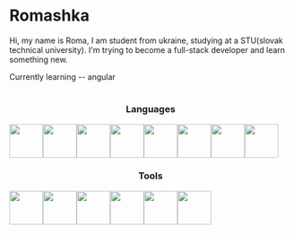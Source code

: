 # Romashka
Hi, my name is Roma, I am student from ukraine, studying at a STU(slovak technical university). I'm trying to become a full-stack developer and learn something new. 

<p>Currently learning  --  angular</p>

#

<h3 align="center">Languages</h3>
<div align="center" style = "display:flex;">
<img align="center" width="60px" height="60px" src = "https://upload.wikimedia.org/wikipedia/commons/thumb/4/4c/Typescript_logo_2020.svg/1200px-Typescript_logo_2020.svg.png">
<img align="center" width="60px" height="60px" src = "https://upload.wikimedia.org/wikipedia/commons/thumb/6/6a/JavaScript-logo.png/640px-JavaScript-logo.png">
<img align="center" width="60px" height="60px" src = "https://upload.wikimedia.org/wikipedia/commons/thumb/6/62/CSS3_logo.svg/800px-CSS3_logo.svg.png">
<img align="center" width="60px" height="60px" src = "https://www.w3.org/html/logo/downloads/HTML5_Badge_512.png">
<img align="center" width="60px" height="60px" src = "https://www.codeplanet.co.in/images/c-.png">
<img align="center" width="60px" height="60px" src = "https://upload.wikimedia.org/wikipedia/commons/thumb/0/0d/C_Sharp_wordmark.svg/1200px-C_Sharp_wordmark.svg.png">
<img align="center" width="60px" height="60px" src = "https://e7.pngegg.com/pngimages/465/779/png-clipart-blue-and-white-c-logo-the-c-programming-language-computer-programming-computer-icons-programmer-blue-angle.png">
<img align="center" width="60px" height="60px" src = "https://upload.wikimedia.org/wikipedia/commons/thumb/c/c3/Python-logo-notext.svg/1869px-Python-logo-notext.svg.png">
</div>

<h3 align="center">Tools</h3>
<div align="center" style = "display:flex;">
<img align="center" width="60px" height="60px" src = "https://angular.io/assets/images/logos/angularjs/AngularJS-Shield.svg">
<img align="center" width="60px" height="60px" src = "https://brandslogos.com/wp-content/uploads/images/large/arduino-logo-1.png">
<img align="center" width="60px" height="60px" src = "https://cdn.sanity.io/images/599r6htc/localized/46a76c802176eb17b04e12108de7e7e0f3736dc6-1024x1024.png?w=804&h=804&q=75&fit=max&auto=format">
<img align="center" width="60px" height="60px" src = "https://www.svgrepo.com/show/331626/unity.svg">
<img align="center" width="60px" height="60px" src = "https://upload.wikimedia.org/wikipedia/commons/thumb/2/2c/Visual_Studio_Icon_2022.svg/1200px-Visual_Studio_Icon_2022.svg.png">
<img align="center" width="60px" height="60px" src = "https://upload.wikimedia.org/wikipedia/commons/thumb/9/9a/Visual_Studio_Code_1.35_icon.svg/2048px-Visual_Studio_Code_1.35_icon.svg.png">
</div>